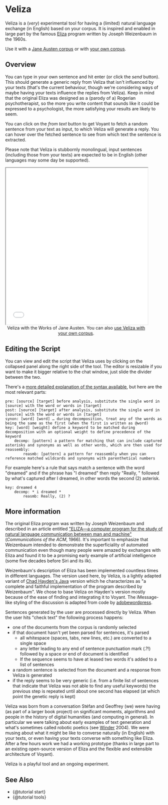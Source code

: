 # Veliza

Veliza is a (<i>very</i>) experimental tool for having a (limited) natural language exchange (in English) based on your 
corpus. It is inspired and enabled in large part by the famous [Eliza](https://en.wikipedia.org/wiki/ELIZA) program 
written by Joseph Weizenbaum in the 1960s.

Use it with a [Jane Austen corpus](../?view=Veliza&corpus=austen) or with [your own corpus](../?view=Veliza).

## Overview

You can type in your own sentence and hit enter (or click the _send_ button). This should generate a generic reply 
from Veliza that isn't influenced by your texts (that's the current behaviour, though we're considering ways of maybe 
having your texts influence the replies from Veliza). Keep in mind that the original Eliza was designed as a 
(parody of a) Rogerian psychotherapist, so the more you write content that sounds like it could be expressed to a 
psychologist, the more satisfying your results are likely to seem.

You can click on the _from text_ button to get Voyant to fetch a random sentence from your text as input, to which 
Veliza will generate a reply. You can hover over the fetched sentence to see from which text the sentence is extracted.

Please note that Veliza is stubbornly monolingual, input sentences (including those from your texts) are expected to be 
in English (other languages may some day be supported).

<iframe src="../tool/Veliza/?corpus=austen&subtitle=The+Works+of+Jane+Austen" style="width: 90%; height: 500px"></iframe>
<div style="width: 90%; text-align: center; margin-bottom: 1em;">Veliza with the Works of Jane Austen. You can also <a href="../?view=Veliza" target="_blank">use Veliza with your own corpus</a>.</div>

## Editing the Script

You can view and edit the script that Veliza uses by clicking on the collapsed panel along the right side of the tool. 
The editor is resizable if you want to make it bigger relative to the chat window, just slide the divider between the 
two.

There's a [more detailed explanation of the syntax available](http://www.chayden.net/eliza/instructions.txt), but here 
are the most relevant parts:

	pre: [source] [target] before analysis, substitute the single word in [source] with the word or words in [target]
	post: [source] [target] after analysis, substitute the single word in [source] with the word or words in [target]
	synon: [word] [word] … during decomposition, treat any of the words as being the same as the first (when the first is written as @word)
	key: [word] [weight] define a keyword to be matched during decomposition with an optional weight to define precedence of the keyword
		decomp: [pattern] a pattern for matching that can include captured asterisks and synonyms as well as other words, which are then used for reassembly:
			reasmb: [pattern] a pattern for reassembly when you can reference matched wildcards and synonyms with parenthetical numbers

For example here's a rule that says match a sentence with the word "dreamed" and if the phrase has "I dreamed" then 
reply "Really, " followed by what's captured after I dreamed, in other words the second (2) asterisk.

	key: dreamed 4
  		decomp: * i dreamed *
    		reasmb: Really, (2) ?

## More information

The original Eliza program was written by Joseph Weizenbaum and described in an article entitled 
["ELIZA—a computer program for the study of natural language communication between man and machine"](http://dl.acm.org/citation.cfm?doid=365153.365168) 
(_Communications of the ACM_, 1966). It's important to emphasize that Weizenbaum intended to demonstrate the 
superficiality of automated communication even though many people were amazed by exchanges with Eliza and found it to 
be a promising early example of artificial intelligence (some five decades before Siri and its ilk).

Weizenbaum's description of Eliza has been implemented countless times in different languages. The version used here, 
by Veliza, is a lightly adapted variant of [Chad Hayden's Java](http://www.chayden.net/eliza/Eliza.html) version which he characterizes as "a complete and 
faithful implementation of the program described by Weizenbaum". We chose to base Veliza on Hayden's version mostly 
because of the ease of finding and integrating it to Voyant. The iMessage-like styling of the discussion is adapted 
from code by [adobewordpress](https://codepen.io/adobewordpress/pen/wGGMaV). 

Sentences generated by the user are processed directly by Veliza. When the user hits "check text" the following process 
happens:

* one of the documents from the corpus is randomly selected
* if that document hasn't yet been parsed for sentences, it's parsed
	* all whitespace (spaces, tabs, new lines, etc.) are converted to a single space
	* any letter leading to any end of sentence punctuation mark (.?!) followed by a space or end of document is identified
	* If the sequence seems to have at leased two words it's added to a list of sentences
* a random sentence is selected from the document and a response from Veliza is generated
* if the reply seems to be very generic (i.e. from a finite list of sentences that indicate that Veliza was not able to find any useful keywords) the previous step is repeated until about one second has elapsed (at which point the genetic reply is kept)

Veliza was born from a conversation Stéfan and Geoffrey (we) were having (as part of a larger book project) on 
significant moments, algorithms and people in the history of digital humanities (and computing in general). In 
particular we were talking about early examples of text generation and what's sometimes called robotic poetics 
(see [Winder](http://digitalhumanities.org:3030/companion/view?docId=blackwell/9781405103213/9781405103213.xml&doc.view=print&chunk.id=ss1-4-11&toc.depth=1&toc.id=0) 2004). We were musing about what it might be like to converse naturally (in English) with your texts, 
or even having your texts converse with something like Eliza. After a few hours work we had a working prototype 
(thanks in large part to an existing open-source version of Eliza and the flexible and extensible architecture of 
Voyant).

Veliza is a playful tool and an ongoing experiment.

## See Also

- {@tutorial start}
- {@tutorial tools}

